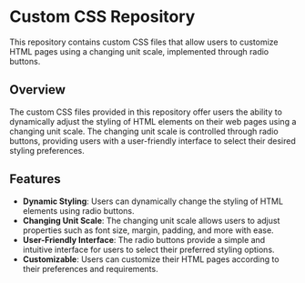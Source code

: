 # Custom CSS Repository

This repository contains custom CSS files that allow users to customize HTML pages using a changing unit scale, implemented through radio buttons.

## Overview

The custom CSS files provided in this repository offer users the ability to dynamically adjust the styling of HTML elements on their web pages using a changing unit scale. The changing unit scale is controlled through radio buttons, providing users with a user-friendly interface to select their desired styling preferences.

## Features

- **Dynamic Styling**: Users can dynamically change the styling of HTML elements using radio buttons.
- **Changing Unit Scale**: The changing unit scale allows users to adjust properties such as font size, margin, padding, and more with ease.
- **User-Friendly Interface**: The radio buttons provide a simple and intuitive interface for users to select their preferred styling options.
- **Customizable**: Users can customize their HTML pages according to their preferences and requirements.
